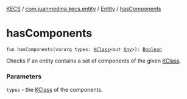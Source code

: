 [KECS](../../index.md) / [com.juanmedina.kecs.entity](../index.md) / [Entity](index.md) / [hasComponents](./has-components.md)

# hasComponents

`fun hasComponents(vararg types: `[`KClass`](https://kotlinlang.org/api/latest/jvm/stdlib/kotlin.reflect/-k-class/index.html)`<out `[`Any`](https://kotlinlang.org/api/latest/jvm/stdlib/kotlin/-any/index.html)`>): `[`Boolean`](https://kotlinlang.org/api/latest/jvm/stdlib/kotlin/-boolean/index.html)

Checks if an entity contains a set of components of the given [KClass](https://kotlinlang.org/api/latest/jvm/stdlib/kotlin.reflect/-k-class/index.html).

### Parameters

`types` - the [KClass](https://kotlinlang.org/api/latest/jvm/stdlib/kotlin.reflect/-k-class/index.html) of the components.